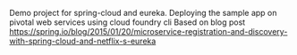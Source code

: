 Demo project for spring-cloud and eureka.
Deploying the sample app on pivotal web services using cloud foundry cli
Based on blog post https://spring.io/blog/2015/01/20/microservice-registration-and-discovery-with-spring-cloud-and-netflix-s-eureka
